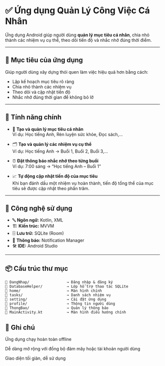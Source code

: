 # ✅ Ứng dụng Quản Lý Công Việc Cá Nhân

Ứng dụng Android giúp người dùng **quản lý mục tiêu cá nhân**, chia nhỏ thành các nhiệm vụ cụ thể, theo dõi tiến độ và nhắc nhở đúng thời điểm.

---

## 🧠 Mục tiêu của ứng dụng

Giúp người dùng xây dựng thói quen làm việc hiệu quả hơn bằng cách:
- Lập kế hoạch mục tiêu rõ ràng
- Chia nhỏ thành các nhiệm vụ
- Theo dõi và cập nhật tiến độ
- Nhắc nhở đúng thời gian để không bỏ lỡ

---

## 🚀 Tính năng chính

- 🎯 **Tạo và quản lý mục tiêu cá nhân**  
  Ví dụ: Học tiếng Anh, Rèn luyện sức khỏe, Đọc sách,...

- 🗂️ **Tạo và quản lý các nhiệm vụ cụ thể**  
  Ví dụ: Học tiếng Anh → Buổi 1, Buổi 2, Buổi 3,...

- ⏰ **Đặt thông báo nhắc nhở theo từng buổi**  
  Ví dụ: 7:00 sáng → “Học tiếng Anh – Buổi 1”

- 📈 **Tự động cập nhật tiến độ của mục tiêu**  
  Khi bạn đánh dấu một nhiệm vụ hoàn thành, tiến độ tổng thể của mục tiêu sẽ được cập nhật theo phần trăm.

---

## 🧰 Công nghệ sử dụng

- 🔤 **Ngôn ngữ:** Kotlin, XML  
- 🏗️ **Kiến trúc:** MVVM  
- 🗄️ **Lưu trữ:** SQLite (Room)  
- 🔔 **Thông báo:** Notification Manager  
- 🛠️ **IDE:** Android Studio

---

## 📦 Cấu trúc thư mục

```plaintext
📁 DangNhap/                 → Đăng nhập & đăng ký
📁 DatabaseHelper/           → Lớp hỗ trợ thao tác SQLite
📁 home/                     → Màn hình chính
📁 tasks/                    → Danh sách nhiệm vụ
📁 setting/                  → Cài đặt ứng dụng
📁 profile/                  → Thông tin người dùng
📁 ThongBao/                 → Quản lý thông báo
📄 MainActivity.kt           → Màn hình điều hướng chính
```
## 📌 Ghi chú
Ứng dụng chạy hoàn toàn offline

Dễ dàng mở rộng với đồng bộ đám mây hoặc tài khoản người dùng

Giao diện tối giản, dễ sử dụng
